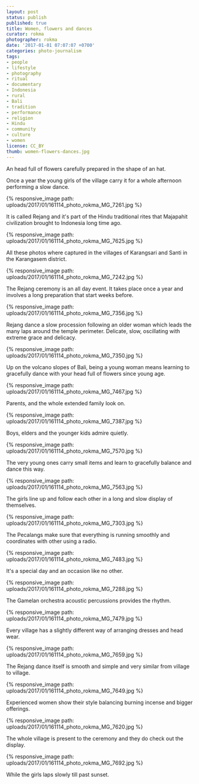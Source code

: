 ```yaml
---
layout: post
status: publish
published: true
title: Women, flowers and dances
curator: rokma
photographer: rokma
date: '2017-01-01 07:07:07 +0700'
categories: photo-journalism
tags:
- people
- lifestyle
- photography
- ritual
- documentary
- Indonesia
- rural
- Bali
- tradition
- performance
- religion
- Hindu
- community
- culture
- women
license: CC_BY
thumb: women-flowers-dances.jpg
---
```


An head full of flowers carefully prepared in the shape of an hat.

Once a year the young girls of the village carry it for a whole afternoon performing a slow dance.


{% responsive_image path: uploads/2017/01/161114_photo_rokma_MG_7261.jpg %}

It is called Rejang and it's part of the Hindu traditional rites that Majapahit civilization brought to Indonesia long time ago.


{% responsive_image path: uploads/2017/01/161114_photo_rokma_MG_7625.jpg %}

All these photos where captured in the villages of Karangsari and Santi in the Karangasem district.

{% responsive_image path: uploads/2017/01/161114_photo_rokma_MG_7242.jpg %}

The Rejang ceremony is an all day event. It takes place once a year and involves a long preparation that start weeks before.

{% responsive_image path: uploads/2017/01/161114_photo_rokma_MG_7356.jpg %}

Rejang dance a slow procession following an older woman which leads the many laps around the temple perimeter. Delicate, slow, oscillating with extreme grace and delicacy.

{% responsive_image path: uploads/2017/01/161114_photo_rokma_MG_7350.jpg %}


Up on the volcano slopes of Bali, being a young woman means learning to gracefully dance with your head full of flowers since young age.


{% responsive_image path: uploads/2017/01/161114_photo_rokma_MG_7467.jpg %}

Parents, and the whole extended family look on.

{% responsive_image path: uploads/2017/01/161114_photo_rokma_MG_7387.jpg %}


Boys, elders and the younger kids admire quietly.


{% responsive_image path: uploads/2017/01/161114_photo_rokma_MG_7570.jpg %}

The very young ones carry small items and learn to gracefully balance and dance this way.

{% responsive_image path: uploads/2017/01/161114_photo_rokma_MG_7563.jpg %}

The girls line up and follow each other in a long and slow display of themselves.

{% responsive_image path: uploads/2017/01/161114_photo_rokma_MG_7303.jpg %}

The Pecalangs make sure that everything is running smoothly and coordinates with other using a radio.

{% responsive_image path: uploads/2017/01/161114_photo_rokma_MG_7483.jpg %}

It's a special day and an occasion like no other.

{% responsive_image path: uploads/2017/01/161114_photo_rokma_MG_7288.jpg %}

The Gamelan orchestra acoustic percussions provides the rhythm.

{% responsive_image path: uploads/2017/01/161114_photo_rokma_MG_7479.jpg %}

Every village has a slightly different way of arranging dresses and head wear.

{% responsive_image path: uploads/2017/01/161114_photo_rokma_MG_7659.jpg %}

The Rejang dance itself is smooth and simple and very similar from village to village.

{% responsive_image path: uploads/2017/01/161114_photo_rokma_MG_7649.jpg %}

Experienced women show their style balancing burning incense and bigger offerings.

{% responsive_image path: uploads/2017/01/161114_photo_rokma_MG_7620.jpg %}

The whole village is present to the ceremony and they do check out the display.

{% responsive_image path: uploads/2017/01/161114_photo_rokma_MG_7692.jpg %}

While the girls laps slowly till past sunset.
